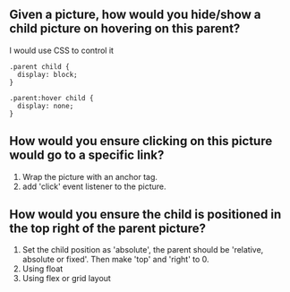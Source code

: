 ## Given a picture, how would you hide/show a child picture on hovering on this parent? 

I would use CSS to control it  

    .parent child {
      display: block;
    }
    
    .parent:hover child {
      display: none;
    }

## How would you ensure clicking on this picture would go to a specific link? 
1. Wrap the picture with an anchor tag.
2. add 'click' event listener to the picture.

## How would you ensure the child is positioned in the top right of the parent picture?

1. Set the child position as 'absolute', the parent should be 'relative, absolute or fixed'. Then make 'top' and 'right' to 0.
2. Using float
3. Using flex or grid layout